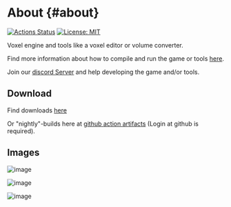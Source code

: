 # About {#about}

[![Actions Status](https://github.com/mgerhardy/engine/workflows/build/badge.svg)](https://github.com/mgerhardy/engine/actions)
 [![License: MIT](https://img.shields.io/badge/License-MIT-yellow.svg)](https://opensource.org/licenses/MIT)

Voxel engine and tools like a voxel editor or volume converter.

Find more information about how to compile and run the game or tools [here](https://mgerhardy.github.io/engine/).

Join our [discord Server](https://discord.gg/AgjCPXy) and help developing the game and/or tools.

## Download

Find downloads [here](https://github.com/mgerhardy/engine/releases/)

Or "nightly"-builds here at [github action artifacts](https://github.com/mgerhardy/engine/actions) (Login at github is required).

## Images

![image](https://raw.githubusercontent.com/wiki/mgerhardy/engine/images/voxedit-new-ui.png)

![image](https://raw.githubusercontent.com/wiki/mgerhardy/engine/images/gliding-2020-02-23.png)

![image](https://raw.githubusercontent.com/wiki/mgerhardy/engine/images/reflective_water_surface.png)
